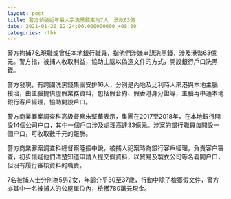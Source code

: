 ```yaml
---
layout: post
title: 警方偵破近年最大宗洗黑錢案拘7人　涉款63億
date: 2021-01-20 12:24:06.000000000 +08:00
categories: rthk
---
```


警方拘捕7名現職或曾任本地銀行職員，指他們涉嫌串謀洗黑錢，涉及港幣63億元。警方指，被捕人收取利益，協助主腦以偽造文件的方式，開設銀行戶口洗黑錢。

警方發現，有跨國洗黑錢集團安排16人，分別是內地及比利時人來港與本地主腦接洽，由主腦提供虛假業務資料，包括假合約、假香港身分證等，主腦再串通本地銀行客戶經理，協助開設戶口。

警方商業罪案調查科高級督察朱堅華表示，集團在2017至2018年，在本地銀行開設14個公司户口，其中一個戶口涉及處理高達33億元。涉案的銀行職員每開設一個户口，可收取數千元的報酬。

警方商業罪案調查科總督察陸振中說，被捕人犯案時為銀行客戶經理，負責客户審查，初步懷疑他們清楚知道申請人提交假資料，以貿易及製衣公司等名義開户口，但沒有履行審核資料的職責。

7名被捕人士分別為5男2女，年齡介乎30至37歲，行動中除了檢獲假文件，警方亦其中一名被捕人的公屋單位內，檢獲780萬元現金。
